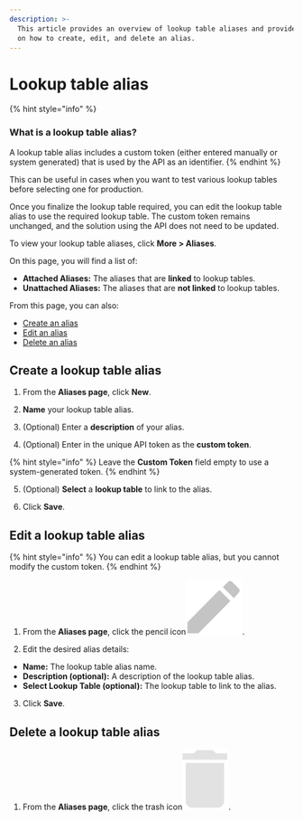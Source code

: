 ```yaml
---
description: >-
  This article provides an overview of lookup table aliases and provides a guide
  on how to create, edit, and delete an alias.
---
```


# Lookup table alias

{% hint style="info" %}
### What is a lookup table alias?

A lookup table alias includes a custom token \(either entered manually or system generated\) that is used by the API as an identifier. 
{% endhint %}

This can be useful in cases when you want to test various lookup tables before selecting one for production. 

Once you finalize the lookup table required, you can edit the lookup table alias to use the required lookup table. The custom token remains unchanged, and the solution using the API does not need to be updated.

To view your lookup table aliases, click **More &gt; Aliases**.

On this page, you will find a list of:

* **Attached Aliases:** The aliases that are **linked** to lookup tables.
* **Unattached Aliases:** The aliases that are **not linked** to lookup tables.

From this page, you can also:

* [Create an alias](aliases.md#create-a-lookup-table-alias)
* [Edit an alias](aliases.md#edit-a-lookup-table-alias)
* [Delete an alias](aliases.md#delete-a-lookup-table-alias)

## Create a lookup table alias

1. From the **Aliases page**, click **New**.

2. **Name** your lookup table alias.

3. \(Optional\) Enter a **description** of your alias.

4. \(Optional\) Enter in the unique API token as the **custom token**.

{% hint style="info" %}
Leave the **Custom Token** field empty to use a system-generated token.
{% endhint %}

5. \(Optional\) **Select** a **lookup table** to link to the alias.

6. Click **Save**.

## Edit a lookup table alias

{% hint style="info" %}
You can edit a lookup table alias, but you cannot modify the custom token.
{% endhint %}

1. From the **Aliases page**, click the pencil icon![](../../../.gitbook/assets/image%20%2824%29.png).

2. Edit the desired alias details:

* **Name:** The lookup table alias name.
* **Description \(optional\):** A description of the lookup table alias.
* **Select Lookup Table \(optional\):** The lookup table to link to the alias.

3. Click **Save**.

## Delete a lookup table alias

1. From the **Aliases page**, click the trash icon![](../../../.gitbook/assets/image%20%282%29.png).

